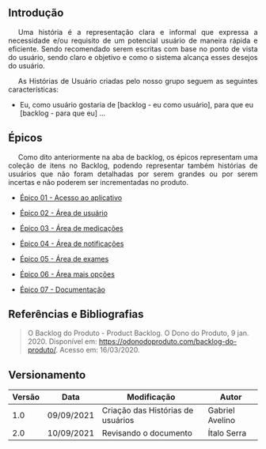 ## <a>Introdução</a>

<p style="text-indent: 20px; text-align: justify">
Uma história é a representação clara e informal que expressa a necessidade e/ou requisito de um potencial usuário de maneira rápida e eficiente. Sendo recomendado serem escritas com base no ponto de vista do usuário, sendo claro e objetivo e como o sistema alcança esses desejos do usuário.
</p>

<p style="text-indent: 20px; text-align: justify">
As Histórias de Usuário criadas pelo nosso grupo seguem as seguintes características:
</p>

- Eu, como usuário gostaria de <a>[backlog - eu como usuário]</a>, para que eu <a>[backlog - para que eu]</a> ...

## <a>Épicos</a>

<p style="text-indent: 20px; text-align: justify">
Como dito anteriormente na aba de backlog, os épicos representam uma coleção de itens no Backlog, podendo representar também histórias de usuários que não foram detalhadas por serem grandes ou por serem incertas e não poderem ser incrementadas no produto.
</p>

- [Épico 01 - Acesso ao aplicativo](epico01.md) <br>

- [Épico 02 - Área de usuário](epico02.md) <br>

- [Épico 03 - Área de medicações](epico03.md) <br>

- [Épico 04 - Área de notificações](epico04.md) <br>

- [Épico 05 - Área de exames](epico05.md) <br>

- [Épico 06 - Área mais opções](epico05.md) <br>

- [Épico 07 - Documentação](epico05.md) <br>

## <a>Referências e Bibliografias</a>

> O Backlog do Produto - Product Backlog. O Dono do Produto, 9 jan. 2020. Disponível em: <https://odonodoproduto.com/backlog-do-produto/>. Acesso em: 16/03/2020.

## <a>Versionamento</a>
| Versão | Data | Modificação | Autor |
|--|--|--|--|
| 1.0 | 09/09/2021 | Criação das Histórias de usuários | Gabriel Avelino |
| 2.0 | 10/09/2021 | Revisando o documento | Ítalo Serra |
